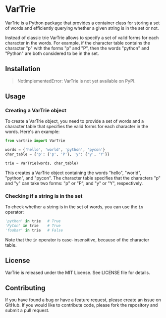 # VarTrie

VarTrie is a Python package that provides a container class for storing a set of words and efficiently querying whether a given string is in the set or not. 

Instead of classic trie VarTrie allows to specify a set of valid forms for each character in the words. For example, if the character table contains the character "p" with the forms "p" and "P", then the words "python" and "Python" are both considered to be in the set.

## Installation

> NotImplementedError: VarTrie is not yet available on PyPI.

## Usage

### Creating a VarTrie object

To create a VarTrie object, you need to provide a set of words and a character table that specifies the valid forms for each character in the words. Here's an example:

```python
from vartrie import VarTrie

words = {'hello', 'world', 'python', 'pycon'}
char_table = {'p': {'p', 'P'}, 'y': {'y', 'Y'}}

trie = VarTrie(words, char_table)
```

This creates a VarTrie object containing the words "hello", "world", "python", and "pycon". The character table specifies that the characters "p" and "y" can take two forms: "p" or "P", and "y" or "Y", respectively.

### Checking if a string is in the set

To check whether a string is in the set of words, you can use the `in` operator:

```python
'python' in trie   # True
'PyCon' in trie    # True
'foobar' in trie   # False
```

Note that the `in` operator is case-insensitive, because of the character table.

## License

VarTrie is released under the MIT License. See LICENSE file for details.

## Contributing

If you have found a bug or have a feature request, please create an issue on GitHub. If you would like to contribute code, please fork the repository and submit a pull request.